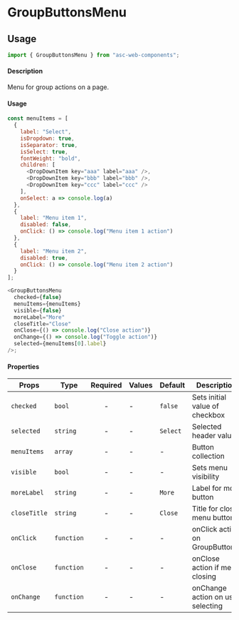 # GroupButtonsMenu

## Usage

```js
import { GroupButtonsMenu } from "asc-web-components";
```

#### Description

Menu for group actions on a page.

#### Usage

```js
const menuItems = [
  {
    label: "Select",
    isDropdown: true,
    isSeparator: true,
    isSelect: true,
    fontWeight: "bold",
    children: [
      <DropDownItem key="aaa" label="aaa" />,
      <DropDownItem key="bbb" label="bbb" />,
      <DropDownItem key="ccc" label="ccc" />
    ],
    onSelect: a => console.log(a)
  },
  {
    label: "Menu item 1",
    disabled: false,
    onClick: () => console.log("Menu item 1 action")
  },
  {
    label: "Menu item 2",
    disabled: true,
    onClick: () => console.log("Menu item 2 action")
  }
];

<GroupButtonsMenu
  checked={false}
  menuItems={menuItems}
  visible={false}
  moreLabel="More"
  closeTitle="Close"
  onClose={() => console.log("Close action")}
  onChange={() => console.log("Toggle action")}
  selected={menuItems[0].label}
/>;
```

#### Properties

| Props        | Type       | Required | Values | Default  | Description                      |
| ------------ | ---------- | :------: | ------ | -------- | -------------------------------- |
| `checked`    | `bool`     |    -     | -      | `false`  | Sets initial value of checkbox   |
| `selected`   | `string`   |    -     | -      | `Select` | Selected header value            |
| `menuItems`  | `array`    |    -     | -      | -        | Button collection                |
| `visible`    | `bool`     |    -     | -      | -        | Sets menu visibility             |
| `moreLabel`  | `string`   |    -     | -      | `More`   | Label for more button            |
| `closeTitle` | `string`   |    -     | -      | `Close`  | Title for close menu button      |
| `onClick`    | `function` |    -     | -      | -        | onClick action on GroupButton`s  |
| `onClose`    | `function` |    -     | -      | -        | onClose action if menu closing   |
| `onChange`   | `function` |    -     | -      | -        | onChange action on use selecting |

